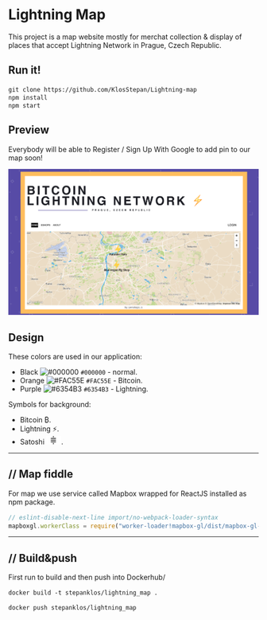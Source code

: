# Lightning Map
This project is a map website mostly for merchat collection & display of places that accept Lightning Network in Prague, Czech Republic.  

## Run it!
```
git clone https://github.com/KlosStepan/Lightning-map
npm install
npm start
```
## Preview
Everybody will be able to Register / Sign Up With Google to add pin to our map soon! 
<p align="center">
  <img src="src/img/lnmap_preview2.png" alt="lnmap_preview"/>
</p>

## Design
These colors are used in our application: 
- Black ![#000000](https://via.placeholder.com/15/000000/000000?text=+) `#000000` - normal.
- Orange ![#FAC55E](https://via.placeholder.com/15/FAC55E/000000?text=+) `#FAC55E` - Bitcoin.
- Purple ![#6354B3](https://via.placeholder.com/15/6354B3/000000?text=+) `#6354B3` - Lightning.

Symbols for background:
- Bitcoin ₿.
- Lightning ⚡.
- Satoshi <img src="src/img/sat.jpg" alt="alt text" width="30"/>.

___
## // Map fiddle
For map we use service called Mapbox wrapped for ReactJS installed as npm package. 
```jsx 
// eslint-disable-next-line import/no-webpack-loader-syntax   
mapboxgl.workerClass = require("worker-loader!mapbox-gl/dist/mapbox-gl-csp-worker").default;  
```

___ 
## // Build&push
First run to build and then push into Dockerhub/
```
docker build -t stepanklos/lightning_map .
```
```
docker push stepanklos/lightning_map
```